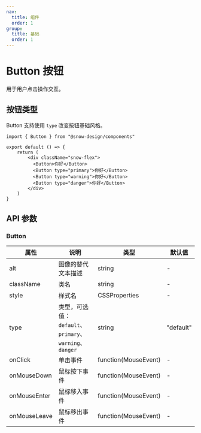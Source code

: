 ```yaml
---
nav:
  title: 组件
  order: 1
group:
  title: 基础
  order: 1
---
```


# Button 按钮

用于用户点击操作交互。

## 按钮类型

Button 支持使用 `type` 改变按钮基础风格。

```tsx
import { Button } from "@snow-design/components"

export default () => {
    return (
        <div className="snow-flex">
          <Button>你好</Button>
          <Button type="primary">你好</Button>
          <Button type="warning">你好</Button>
          <Button type="danger">你好</Button>
        </div>
    )
}
```

## API 参数

### Button

| 属性         | 说明                                            | 类型                 | 默认值       |
| ------------ |-----------------------------------------------| -------------------- |-----------|
| alt          | 图像的替代文本描述                                     | string               | -         |
| className    | 类名                                            | string               | -         |
| style        | 样式名                                           | CSSProperties        | -         |
| type         | 类型，可选值：`default`、`primary`、`warning`、`danger` | string               | "default" |
| onClick      | 单击事件                                          | function(MouseEvent) | -         |
| onMouseDown  | 鼠标按下事件                                        | function(MouseEvent) | -         |
| onMouseEnter | 鼠标移入事件                                        | function(MouseEvent) | -         |
| onMouseLeave | 鼠标移出事件                                        | function(MouseEvent) | -         |
